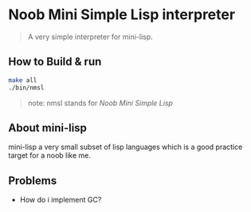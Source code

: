 # Noob Mini Simple Lisp interpreter

> A very simple interpreter for mini-lisp.

## How to Build & run

```bash
make all
./bin/nmsl
```

> note: nmsl stands for _Noob Mini Simple Lisp_

## About mini-lisp

mini-lisp a very small subset of lisp languages which is a good practice target for a noob like me.

## Problems

- How do i implement GC?
